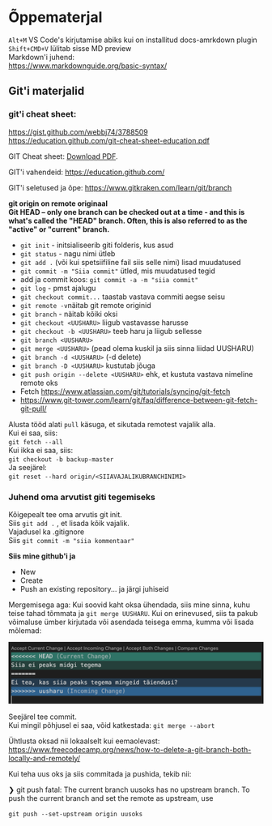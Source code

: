 # Õppematerjal
`Alt+M` VS Code's kirjutamise abiks kui on installitud docs-amrkdown plugin  
`Shift+CMD+V` lülitab sisse MD preview  
Markdown'i juhend:  
https://www.markdownguide.org/basic-syntax/  
## Git'i materjalid  
### git'i cheat sheet:  
https://gist.github.com/webbj74/3788509  
https://education.github.com/git-cheat-sheet-education.pdf 

<p>GIT Cheat sheet: <a href="materials/git-cheatsheet-EN-dark.pdf">Download PDF</a>.</p>

GIT'i vahendeid: https://education.github.com/

GIT'i seletused ja õpe: https://www.gitkraken.com/learn/git/branch

**git origin on remote originaal**  
**Git HEAD – only one branch can be checked out at a time - and this is what's called the "HEAD" branch. Often, this is also referred to as the "active" or "current" branch.**

- `git init` - initsialiseerib giti folderis, kus asud
- `git status` - nagu nimi ütleb
- `git add .` (või kui spetsiifiline fail siis selle nimi) lisad muudatused
- `git commit -m "Siia commit"` ütled, mis muudatused tegid
- add ja commit koos: `git commit -a -m "siia commit"` 
- `git log` - pmst ajalugu
- `git checkout commit...` taastab vastava commiti aegse seisu
- `git remote -v`näitab git remote originid
- `git branch` - näitab kõiki oksi
- `git checkout <UUSHARU>` liigub vastavasse harusse
- `git checkout -b <UUSHARU>` teeb haru ja liigub sellesse
- `git branch <UUSHARU>`
- `git merge <UUSHARU>` (pead olema kuskil ja siis sinna liidad UUSHARU)
- `git branch -d <UUSHARU>` (-d delete)
- `git branch -D <UUSHARU>` kustutab jõuga
- `git push origin --delete <UUSHARU>` ehk, et kustuta vastava nimeline remote oks
- Fetch https://www.atlassian.com/git/tutorials/syncing/git-fetch
- https://www.git-tower.com/learn/git/faq/difference-between-git-fetch-git-pull/

Alusta tööd alati `pull` käsuga, et sikutada remotest vajalik alla.  
Kui ei saa, siis:   
`git fetch --all`  
Kui ikka ei saa, siis:  
`git checkout -b backup-master`  
Ja seejärel:  
`git reset --hard origin/<SIIAVAJALIKUBRANCHINIMI>` 

### Juhend oma arvutist giti tegemiseks
Kõigepealt tee oma arvutis git init.  
Siis `git add .` , et lisada kõik vajalik.  
Vajadusel ka .gitignore  
Siis `git commit -m "siia kommentaar"`  

**Siis mine github'i ja**
- New
- Create
- Push an existing repository...
ja järgi juhiseid

Mergemisega aga:
Kui soovid kaht oksa ühendada, siis mine sinna, kuhu teise tahad tõmmata ja `git merge UUSHARU`. Kui on erinevused, siis ta pakub võimaluse ümber kirjutada või asendada teisega emma, kumma või lisada mõlemad:  

![Mergemise pilt](images/merge.png)

Seejärel tee commit.  
Kui mingil põhjusel ei saa, võid katkestada: `git merge --abort`

Ühtlusta oksad nii lokaalselt kui eemaolevast:
https://www.freecodecamp.org/news/how-to-delete-a-git-branch-both-locally-and-remotely/

Kui teha uus oks ja siis commitada ja pushida, tekib nii:  

❯ git push
fatal: The current branch uusoks has no upstream branch.
To push the current branch and set the remote as upstream, use

    git push --set-upstream origin uusoks
